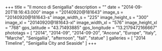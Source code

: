 +++
title = "Il monco di Senigallia"
description = ""
date = "2014-09-20T18:16:43.000"
image = "20140920@181643"
image_s = "20140920@181643-s"
image_width_s = "225"
image_height_s = "300"
image_xl = "20140920@181643-xl"
image_width_xl = "576"
image_height_xl = "768"
gps_latitude = "43.71493885"
gps_longitude = "13.2179472166667"
phototags = [ "2014", "2014-09", "2014-09-20", "Ancona", "Europe", "Italy", "Marche", "Senigallia", "afternoon", "fall", "statue" ]
galleries = [ "2014 Timeline", "Senigallia City and Seaside" ]
+++
